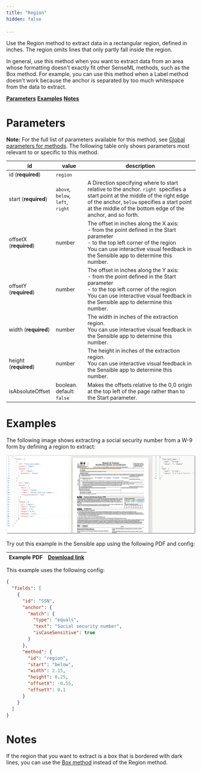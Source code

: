 ```yaml
---
title: "Region"
hidden: false

---
```


Use the Region method to extract data in a rectangular region, defined in inches. The region omits lines that only partly fall inside the region. 

In general, use this method when you want to extract data from an area whose formatting doesn't exactly fit other SenseML methods, such as the Box method. For example, you can use this method when a Label method doesn't work because the anchor is separated by too much whitespace from the data to extract.

[**Parameters**](doc:region#section-parameters)
[**Examples**](doc:region#section-examples)
[**Notes**](doc:region#section-notes)

Parameters
====

**Note:** For the full list of parameters available for this method, see [Global parameters for methods](doc:method#section-global-parameters-for-methods). The following table only shows parameters most relevant to or specific to this method.

| id                     | value                             | description                                                                                                                                                                                                                                 |
| ---------------------- | --------------------------------- | ------------------------------------------------------------------------------------------------------------------------------------------------------------------------------------------------------------------------------------------- |
| id (**required**)      | `region`                          |                                                                                                                                                                                                                                             |
| start (**required**)   | `above`, `below`, `left`, `right` | A Direction specifying where to start relative to the anchor. `right`  specifies a start point at the middle of the right edge of the anchor, `below` specifies a start point at the middle of the bottom edge of the anchor, and so forth. |
| offsetX (**required**) | number                            | The offset in inches along the X axis:<br/>- from the point defined in the Start parameter <br/>- to the top left corner of the region<br/>You can use interactive visual feedback in the Sensible app to determine this number.            |
| offsetY (**required**) | number                            | The offset in inches along the Y axis:<br/>- from the point defined in the Start parameter <br/>- to the top left corner of the region<br/>You can use interactive visual feedback in the Sensible app to determine this number.            |
| width (**required**)   | number                            | The width in inches of the extraction region. <br/>You can use interactive visual feedback in the Sensible app to determine this number.                                                                                                    |
| height (**required**)  | number                            | The height in inches of the extraction region. <br/>You can use interactive visual feedback in the Sensible app to determine this number.                                                                                                   |
| isAbsoluteOffset       | boolean. default: `false`         | Makes the offsets relative to the 0,0 origin at the top left of the page rather than to the Start parameter.                                                                                                                                |

Examples
====

The following image shows extracting a social security number from a W-9 form by defining a region to extract:

![Click to enlarge](https://raw.githubusercontent.com/sensible-hq/sensible-docs/main/readme-sync/assets/v0/images/final/region_ssn.png)

Try out this example in the Sensible app using the following PDF and config:

| Example PDF | [Download link](https://raw.githubusercontent.com/sensible-hq/sensible-docs/main/readme-sync/assets/v0/pdfs/region_w9_example.pdf) |
| ---------------------- | ---------------------------------------------------------------------------------------------------------------------------------- |

This example uses the following config:

```json
{
  "fields": [
    {
      "id": "SSN",
      "anchor": {
        "match": {
          "type": "equals",
          "text": "Social security number",
          "isCaseSensitive": true
        }
      },
      "method": {
        "id": "region",
        "start": "below",
        "width": 2.15,
        "height": 0.25,
        "offsetX": -0.55,
        "offsetY": 0.1
      }
    }
  ]
}
```

Notes
====

If the region that you want to extract is a box that is bordered with dark lines, you can use the [Box method](doc:box) instead of the Region method.